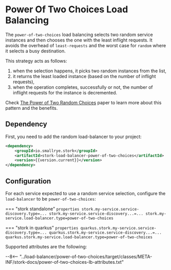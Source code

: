 # Power Of Two Choices Load Balancing

The `power-of-two-choices` load balancing selects two random service instances and then chooses the one with the least inflight requests.
It avoids the overhead of `least-requests` and the worst case for `random` where it selects a busy destination.

This strategy acts as follows:

1. when the selection happens, it picks two random instances from the list,
2. it returns the least loaded instance (based on the number of inflight requests),
3. when the operation completes, successfully or not, the number of inflight requests for the instance is decremented.

Check [The Power of Two Random Choices](http://www.eecs.harvard.edu/~michaelm/NEWWORK/postscripts/twosurvey.pdf) paper to learn more about this pattern and the benefits.

## Dependency

First, you need to add the random load-balancer to your project:

```xml
<dependency>
    <groupId>io.smallrye.stork</groupId>
    <artifactId>stork-load-balancer-power-of-two-choices</artifactId>
    <version>{{version.current}}</version>
</dependency>
```

## Configuration

For each service expected to use a random service selection, configure the `load-balancer` to be `power-of-two-choices`:


=== "stork standalone"
    ```properties
    stork.my-service.service-discovery.type=...
    stork.my-service.service-discovery...=...
    stork.my-service.load-balancer.type=power-of-two-choices
    ```

=== "stork in quarkus"
    ```properties
    quarkus.stork.my-service.service-discovery.type=...
    quarkus.stork.my-service.service-discovery...=...
    quarkus.stork.my-service.load-balancer.type=power-of-two-choices
    ```

Supported attributes are the following:

--8<-- "../load-balancer/power-of-two-choices/target/classes/META-INF/stork-docs/power-of-two-choices-lb-attributes.txt"